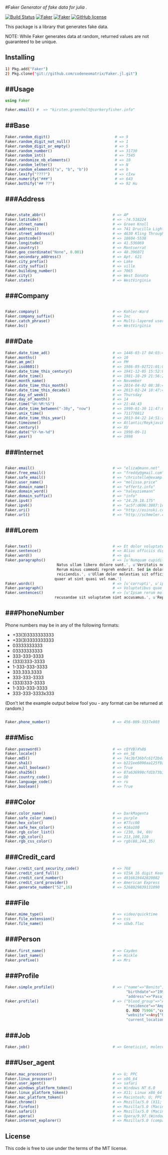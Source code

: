#Faker
*Generator of fake data for julia .*

[![Build Status](https://travis-ci.org/codeneomatrix/Faker.jl.svg)](https://travis-ci.org/codeneomatrix/Faker.jl)
[![Faker](http://pkg.julialang.org/badges/Faker_0.4.svg)](http://pkg.julialang.org/?pkg=Faker)
[![Faker](http://pkg.julialang.org/badges/Faker_0.5.svg)](http://pkg.julialang.org/?pkg=Faker)
[![GitHub license](https://img.shields.io/badge/license-MIT-blue.svg)](https://raw.githubusercontent.com/codeneomatrix/Faker.jl/master/LICENSE.md)

This package is a library that generates fake data.


NOTE: While Faker generates data at random, returned values are not guaranteed to be unique.

Installing
----------
```bash
1) Pkg.add("Faker")
2) Pkg.clone("git://github.com/codeneomatrix/Faker.jl.git")
```

##Usage
-----
```julia
using Faker

Faker.email() #  => "kirsten.greenholt@corkeryfisher.info"
```

##Base
-----
```julia
Faker.random_digit()                             # => 9
Faker.random_digit_not_null()                    # => 1
Faker.random_digit_or_empty()                    # => 5
Faker.random_number()                            # => 31730
Faker.random_int()                               # => 7545
Faker.randomize_nb_elements()                    # => 10
Faker.random_letter()                            # => N
Faker.random_element(("a", "b", "b"))            # => b
Faker.lexify("????")                             # => cIxw
Faker.numerify("###")                            # => 643
Faker.bothify("## ??")                           # => 92 Hu
```

###Address
-----------------

```julia

Faker.state_abbr()                              # => AP
Faker.latitude()                                # => -74.518224
Faker.street_name()                             # => Green Knoll
Faker.address()                                 # => 741 Drucilla Lights Marlenport, VT 54198-4463
Faker.street_address()                          # => 4630 Kling Throughway
Faker.postcode()                                # => 18604-5538
Faker.longitude()                               # => 41.536069
Faker.country()                                 # => Montserrat
Faker.geo_coordinate("None", 0.001)             # => 48.396071
Faker.secondary_address()                       # => Apt. 621
Faker.city_prefix()                             # => Lake
Faker.city_suffix()                             # => ville
Faker.building_number()                         # => 7065
Faker.city()                                    # => West Donato
Faker.state()                                   # => WestVirginia


```



###Company
-----------------

```julia

Faker.company()                                 # => Kohler-Ward
Faker.company_suffix()                          # => Inc
Faker.catch_phrase()                            # => Multi-layered user-facing functionalities
Faker.bs()                                      # => WestVirginia

```

###Date
---------------------

```julia
Faker.date_time_ad()                            # => 1446-03-17 04:03:47
Faker.months()                                  # => 10
Faker.am_pm()                                   # => PM
Faker.iso8601()                                 # => 1986-05-02T21:01:04
Faker.date_time_this_century()                  # => 1941-12-05 15:52:02
Faker.date_time()                               # => 1981-10-29 21:56:29
Faker.month_name()                              # => November
Faker.date_time_this_month()                    # => 2014-04-02 08:38:48
Faker.date_time_this_decade()                   # => 2013-02-24 18:47:46
Faker.day_of_week()                             # => Thursday
Faker.day_of_month()                            # => 14
Faker.time("%H:%M:%S")                          # => 21:44:43
Faker.date_time_between("-30y", "now")          # => 1990-01-30 11:47:01
Faker.unix_time()                               # => 711770812
Faker.date_time_this_year()                     # => 2013-04-22 14:51:26
Faker.timezone()                                # => Atlantic/Reykjavik
Faker.century()                                 # => XV
Faker.date("%Y-%m-%d")                          # => 1998-09-11
Faker.year()                                    # => 1998

```
###Internet
---------------

```julia

Faker.email()                                   # => "eliza@mann.net"
Faker.free_email()                              # => "freddy@gmail.com"
Faker.safe_email()                              # => "christelle@example.org"
Faker.user_name()                               # => "melissa.price"
Faker.domain_name()                             # => "effertz.info"
Faker.domain_word()                             # => "haleyziemann"
Faker.domain_suffix()                           # => "info"
Faker.ipv4()                                    # => "24.29.18.175"
Faker.ipv6()                                    # => "ac5f:d696:3807:1d72:2eb5:4e81:7d2b:e1df"
Faker.uri()                                     # => "http://osinski.com/register/"
Faker.url()                                     # => "http://schmeler.com/"

```

###Lorem
---------------

```julia

Faker.text()                                    # => Et dolor voluptates quaerat. Natus qui consequatur dolor facere. Tenetur repudiandae totam id vitae aut.
Faker.sentence()                                # => Alias officiis dignissimos maxime nam ad distinctio.
Faker.word()                                    # => qui
Faker.paragraphs()                              # => [u'Numquam cupiditate omnis impedit nesciunt laboriosam. Vitae hic iste qui deleniti quo incidunt ratione.
                       Natus ullam libero dolore sunt.', u'Veritatis nostrum quod dolorem soluta cupiditate qui incidunt.
                       Rerum minus commodi repreh enderit. Sed in dolor quia ut est. Impedit eos nihil aut m olestiae
                       reiciendis.', u'Ullam dolor molestias sit officii s expedita fuga repellat. Et fuga sequi sit. Aperiam
                      quaer at sint quasi vel nam.']
Faker.words()                                   # => [u'corrupti', u'ipsum', u'inventore']
Faker.paragraph()                               # => Voluptatibus quae nihil aut amet quos. Vitae fugiat adipisci inventore eaque adipisci quia. Nostrum non et numquam illum. Sed id dolore quia.
Faker.sentences()                               # => [u'Ipsam rerum molestias quod magni totam pariatur enim.',u'Dolores perspiciatis consequatur porro
                      recusandae sit voluptatem sint accusamus.', u'Repellendus explicabo delectus ad #Name
```


###PhoneNumber
---------------------

Phone numbers may be in any of the following formats:

  * +33(3)3333333333
  * +33(3)3333333333
  * 03333333333
  * 03333333333
  * 333-333-3333
  * (333)333-3333
  * 1-333-333-3333
  * 333.333.3333
  * 333-333-3333
  * (333)333-3333
  * 1-333-333-3333
  * 333-333-3333x333

(Don't let the example output below fool you - any format can be returned at random.)

```julia

Faker.phone_number()                            # => 456-089-3337x803

```


###Misc
---------------------
```julia
Faker.password()                                # => cQYVB)X%0$
Faker.locale()                                  # => en_SE
Faker.md5()                                     # => 74c3bf36bfc61f2bda75492b422bfaa7
Faker.sha1()                                    # => b221ee6090aa125f9acca8ea851d0dc7d9fb0886
Faker.null_boolean()                            # => True
Faker.sha256()                                  # => 87a636998cfd1b73b371079d51df2b6b419c94053d73b0da29a7f2e2da7f070a
Faker.country_code()                            # => DO
Faker.language_code()                           # => ru
Faker.boolean()                                 # => True
```


###Color
---------------------
```julia
Faker.color_name()                              # => DarkMagenta
Faker.safe_color_name()                         # => purple
Faker.hex_color()                               # => #77cc00
Faker.safe_hex_color()                          # => #16a100
Faker.rgb_color_list()                          # => (230, 94, 69)
Faker.rgb_color()                               # => 213,100,110
Faker.rgb_css_color()                           # => rgb(88,244,35)
```


###Credit_card
---------------------
```julia
Faker.credit_card_security_code()               # => 768
Faker.credit_card_full()                        # => VISA 16 digit Keon Marvin 4493818436107305 CVC 976
Faker.credit_card_number()                      # => 4916619442820082
Faker.credit_card_provider()                    # => American Express
Faker.generate_number("52",16)                  # => 5268029839131090
```

###File
---------------------
```julia
Faker.mime_type()                               # => video/quicktime
Faker.file_extension()                          # => css
Faker.file_name()                               # => sUwb.flac
```


###Person
---------------------
```julia
Faker.first_name()                              # => Cayden
Faker.last_name()                               # => Hickle
Faker.prefixe()                                 # => Mrs
```

###Profile
---------------------
```julia
Faker.simple_profile()                          # => ("name"=>"Benito","mail"=>"Sandra66@hotmail.com","username"=>"nGamez",
                                                      "birthdate"=>"1997-3-16","sex"=>"F",
                                                      "address"=>"Pasaje Morelos 373 572 San Carlota de la Montaña,BC 47785")
Faker.profile()                                 # => ("blood_group"=>"AB-","job"=>"Radiographer, therapeutic",
                                                      "residence"=>"Ampliación Escobar 515 Interior 017 San Carlota de la Montaña,
                                                      Q. ROO 75906","company"=>"Bañuelos-Delgadillo y Asociados",
                                                      "website"=>Any["http://bdya.com/","http://www.mgyc.com/"],
                                                      "current_location"=>(4.50390625,17.015625))
```

###Job
---------------------
```julia
Faker.job()                                     # => Geneticist, molecular
```

###User_agent
---------------------
```julia
Faker.mac_processor()                           # => U; PPC
Faker.linux_processor()                         # => x86_64
Faker.user_agent()                              # => safari
Faker.windows_platform_token()                  # => Windows NT 6.0
Faker.linux_platform_token()                    # => X11; Linux x86_64
Faker.mac_platform_token()                      # => Macintosh; U; PPC Mac OS X 10_6_5
Faker.chrome()                                  # => Mozilla/5.0 (X11; Linux x86_64) AppleWebKit/5311 (KHTML, like Gecko)                                          # => Chrome/14.0.867.0 Safari/5311
Faker.firefox()                                 # => Mozilla/5.0 (Macintosh; U; PPC Mac OS X 10_8_7; rv:1.9.3.20)                                    # => Gecko/2002-10-25 15:36:53 Firefox/7.0
Faker.safari()                                  # => Mozilla/5.0 (Macintosh; PPC Mac OS X 10_5_9 rv:3.0; it-IT)                                             # => AppleWebKit/532.42.3 (KHTML, like Gecko) Version/5.0.1 Safari/532.42.3
Faker.opera()                                   # => Opera/9.97.(Windows CE; sl-SI) Presto/2.9.182 Version/12.00)
Faker.internet_explorer()                       # => Mozilla/5.0 (compatible; MSIE 9.0; Windows NT 5.01; Trident/5.0)
```


License
-------
This code is free to use under the terms of the MIT license.

